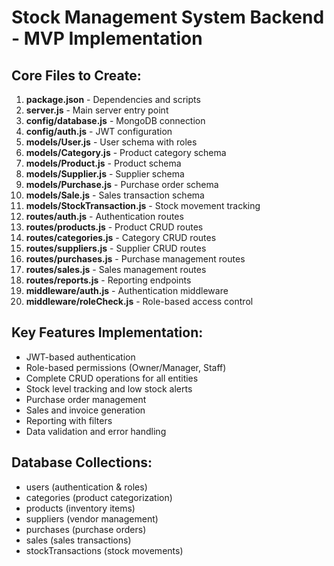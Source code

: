 # Stock Management System Backend - MVP Implementation

## Core Files to Create:
1. **package.json** - Dependencies and scripts
2. **server.js** - Main server entry point
3. **config/database.js** - MongoDB connection
4. **config/auth.js** - JWT configuration
5. **models/User.js** - User schema with roles
6. **models/Category.js** - Product category schema
7. **models/Product.js** - Product schema
8. **models/Supplier.js** - Supplier schema
9. **models/Purchase.js** - Purchase order schema
10. **models/Sale.js** - Sales transaction schema
11. **models/StockTransaction.js** - Stock movement tracking
12. **routes/auth.js** - Authentication routes
13. **routes/products.js** - Product CRUD routes
14. **routes/categories.js** - Category CRUD routes
15. **routes/suppliers.js** - Supplier CRUD routes
16. **routes/purchases.js** - Purchase management routes
17. **routes/sales.js** - Sales management routes
18. **routes/reports.js** - Reporting endpoints
19. **middleware/auth.js** - Authentication middleware
20. **middleware/roleCheck.js** - Role-based access control

## Key Features Implementation:
- JWT-based authentication
- Role-based permissions (Owner/Manager, Staff)
- Complete CRUD operations for all entities
- Stock level tracking and low stock alerts
- Purchase order management
- Sales and invoice generation
- Reporting with filters
- Data validation and error handling

## Database Collections:
- users (authentication & roles)
- categories (product categorization)
- products (inventory items)
- suppliers (vendor management)
- purchases (purchase orders)
- sales (sales transactions)
- stockTransactions (stock movements)